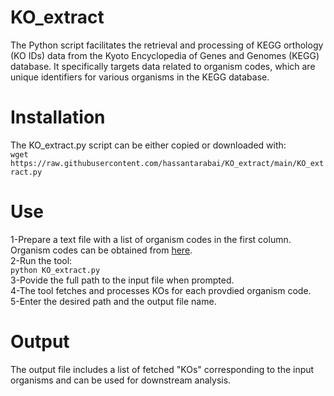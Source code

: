 # KO_extract
The Python script facilitates the retrieval and processing of KEGG orthology (KO IDs) data from the Kyoto Encyclopedia of Genes and Genomes (KEGG) database. It specifically targets data related to organism codes, which are unique identifiers for various organisms in the KEGG database. 

# Installation
The KO_extract.py script can be either copied or downloaded with:     
`wget https://raw.githubusercontent.com/hassantarabai/KO_extract/main/KO_extract.py`


# Use
1-Prepare a text file with a list of organism codes in the first column. Organism codes can be obtained from [here](https://www.genome.jp/kegg/catalog/org_list.html).  
2-Run the tool:  
`python KO_extract.py`    
3-Povide the full path to the input file when prompted.    
4-The tool fetches and processes KOs for each provdied organism code.  
5-Enter the desired path and the output file name.     

# Output
The output file includes a list of fetched "KOs" corresponding to the input organisms and can be used for downstream analysis. 
